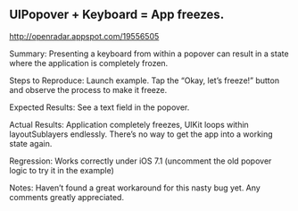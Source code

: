 ## UIPopover + Keyboard = App freezes.

http://openradar.appspot.com/19556505

Summary:
Presenting a keyboard from within a popover can result in a state where the application is completely frozen.

Steps to Reproduce:
Launch example. Tap the “Okay, let’s freeze!” button and observe the process to make it freeze.

Expected Results:
See a text field in the popover.

Actual Results:
Application completely freezes, UIKit loops within layoutSublayers endlessly. There’s no way to get the app into a working state again.

Regression:
Works correctly under iOS 7.1 (uncomment the old popover logic to try it in the example)

Notes:
Haven’t found a great workaround for this nasty bug yet. Any comments greatly appreciated.

